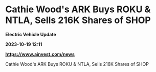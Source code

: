 # Cathie Wood's ARK Buys ROKU & NTLA, Sells 216K Shares of SHOP
**Electric Vehicle Update**

**2023-10-19 12:11**

**https://www.ainvest.com/news**

Cathie Wood's ARK Buys ROKU & NTLA, Sells 216K Shares of SHOP